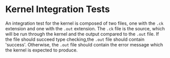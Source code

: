 # Kernel Integration Tests

An integration test for the kernel is composed of two files, one with the `.ck` extension and one with the `.out`
extension. The `.ck` file is the source, which will be run through the kernel and the output compared to the `.out`
file. If the file should succeed type checking,the `.out` file should contain 'success'. Otherwise, the `.out` file
should contain the error message which the kernel is expected to produce.